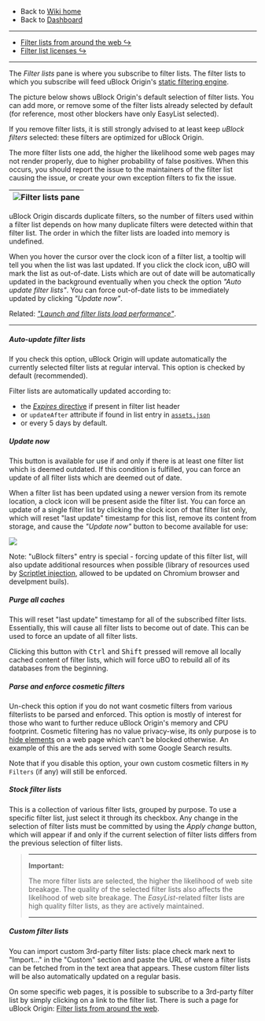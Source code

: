 - Back to [Wiki home](./)
- Back to [Dashboard](./Dashboard)

***

- [Filter lists from around the web ↪](./Filter-lists-from-around-the-web)
- [Filter list licenses ↪](./Filter-list-licenses)

***

The _Filter lists_ pane is where you subscribe to filter lists. The filter lists to which you subscribe will feed uBlock Origin's [static filtering engine](./Overview-of-uBlock's-network-filtering-engine:-details#static-filtering).

The picture below shows uBlock Origin's default selection of filter lists. You can add more, or remove some of the filter lists already selected by default (for reference, most other blockers have only EasyList selected).

If you remove filter lists, it is still strongly advised to at least keep _uBlock filters_ selected: these filters are optimized for uBlock Origin.

The more filter lists one add, the higher the likelihood some web pages may not render properly, due to higher probability of false positives. When this occurs, you should report the issue to the maintainers of the filter list causing the issue, or create your own exception filters to fix the issue.

![Filter lists pane](https://user-images.githubusercontent.com/585534/91296476-ab9d8c00-e76a-11ea-9fb9-87d6861bdf73.png) |
--- |

uBlock Origin discards duplicate filters, so the number of filters used within a filter list depends on how many duplicate filters were detected within that filter list. The order in which the filter lists are loaded into memory is undefined.

When you hover the cursor over the clock icon of a filter list, a tooltip will tell you when the list was last updated. If you click the clock icon, uBO will mark the list as out-of-date. Lists which are out of date will be automatically updated in the background eventually when you check the option _"Auto update filter lists"_. You can force out-of-date lists to be immediately updated by clicking _"Update now"_.

Related: [_"Launch and filter lists load performance"_](./Launch-and-filter-lists-load-performance).

***

##### Auto-update filter lists

If you check this option, uBlock Origin will update automatically the currently selected filter lists at regular interval. This option is checked by default (recommended).

Filter lists are automatically updated according to:
- the [_Expires_ directive](https://adblockplus.org/filters#special-comments) if present in filter list header
- or `updateAfter` attribute if found in list entry in [`assets.json`](https://github.com/gorhill/uBlock/blob/master/assets/assets.json)
- or every 5 days by default.

##### Update now

This button is available for use if and only if there is at least one filter list which is deemed outdated. If this condition is fulfilled, you can force an update of all filter lists which are deemed out of date.

When a filter list has been updated using a newer version from its remote location, a clock icon will be present aside the filter list. You can force an update of a single filter list by clicking the clock icon of that filter list only, which will reset "last update" timestamp for this list, remove its content from storage, and cause the _"Update now"_ button to become available for use:

![](https://cloud.githubusercontent.com/assets/585534/25020937/4a6a55b6-205e-11e7-94ac-9c51697f9f90.gif)

Note: "uBlock filters" entry is special - forcing update of this filter list, will also update additional resources when possible (library of resources used by [Scriptlet injection](./Static-filter-syntax#scriptlet-injection), allowed to be updated on Chromium browser and develpment buils).

##### Purge all caches

This will reset "last update" timestamp for all of the subscribed filter lists. Essentially, this will cause all filter lists to become out of date. This can be used to force an update of all filter lists.

Clicking this button with <kbd>Ctrl</kbd> and <kbd>Shift</kbd> pressed will remove all locally cached content of filter lists, which will force uBO to rebuild all of its databases from the beginning.

##### Parse and enforce cosmetic filters

Un-check this option if you do not want cosmetic filters from various filterlists to be parsed and enforced. This option is mostly of interest for those who want to further reduce uBlock Origin's memory and CPU footprint. Cosmetic filtering has no value privacy-wise, its only purpose is to [hide elements](./Does-uBlock-block-ads-or-just-hide-them%3F) on a web page which can't be blocked otherwise. An example of this are the ads served with some Google Search results.

Note that if you disable this option, your own custom cosmetic filters in `My Filters` (if any) will still be enforced.

##### Stock filter lists

This is a collection of various filter lists, grouped by purpose. To use a specific filter list, just select it through its checkbox. Any change in the selection of filter lists must be committed by using the _Apply change_ button, which will appear if and only if the current selection of filter lists differs from the previous selection of filter lists.

> ***
> **Important:**
>
> The more filter lists are selected, the higher the likelihood of web site breakage. The quality of the selected filter lists also affects the likelihood of web site breakage. The _EasyList_-related filter lists are high quality filter lists, as they are actively maintained.
> ***

##### Custom filter lists

You can import custom 3rd-party filter lists: place check mark next to "Import..." in the "Custom" section and paste the URL of where a filter lists can be fetched from in the text area that appears. These custom filter lists will be also automatically updated on a regular basis.

On some specific web pages, it is possible to subscribe to a 3rd-party filter list by simply clicking on a link to the filter list. There is such a page for uBlock Origin: [Filter lists from around the web](./Filter-lists-from-around-the-web).
